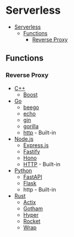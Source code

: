 # Serverless

- [Serverless](#serverless)
  - [Functions](#functions)
    - [Reverse Proxy](#reverse-proxy)

## Functions

### Reverse Proxy

- [C++](https://cplusplus.com/)
  - [Boost](https://www.boost.org/)
- [Go](https://go.dev/)
  - [beego](https://github.com/beego/beego)
  - [echo](https://echo.labstack.com/)
  - [gin](https://gin-gonic.com/)
  - [gorilla](https://gorilla.github.io/)
  - [http](https://pkg.go.dev/net/http) - Built-in
- [Node.js](https://nodejs.org/en)
  - [Express.js](https://expressjs.com/)
  - [Fastify](https://fastify.dev/)
  - [Hono](https://hono.dev/)
  - [HTTP](https://nodejs.org/api/http.html) - Built-in
- [Python](https://python.org)
  - [FastAPI](https://fastapi.tiangolo.com/)
  - [Flask](https://flask.palletsprojects.com/en/stable/)
  - http - Built-in
- [Rust](https://www.rust-lang.org/)
  - [Actix](https://actix.rs/)
  - [Gotham](https://gotham.rs/)
  - [Hyper](https://hyper.rs/)
  - [Rocket](https://rocket.rs/)
  - [Wrap](https://github.com/seanmonstar/warp)
